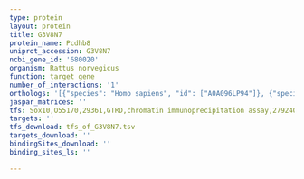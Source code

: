 ```yaml
---
type: protein
layout: protein
title: G3V8N7
protein_name: Pcdhb8
uniprot_accession: G3V8N7
ncbi_gene_id: '680020'
organism: Rattus norvegicus
function: target gene
number_of_interactions: '1'
orthologs: '[{"species": "Homo sapiens", "id": ["A0A096LP94"]}, {"species": "Danio rerio", "id": ["A0A0R4IP57"]}, {"species": "Mus musculus", "id": ["<a href=\"/protein/q91xz2\">Q91XZ2</a>"]}]'
jaspar_matrices: ''
tfs: Sox10,O55170,29361,GTRD,chromatin immunoprecipitation assay,27924024%5Buid%5D,No
targets: ''
tfs_download: tfs_of_G3V8N7.tsv
targets_download: ''
bindingSites_download: ''
binding_sites_ls: ''

---
```

